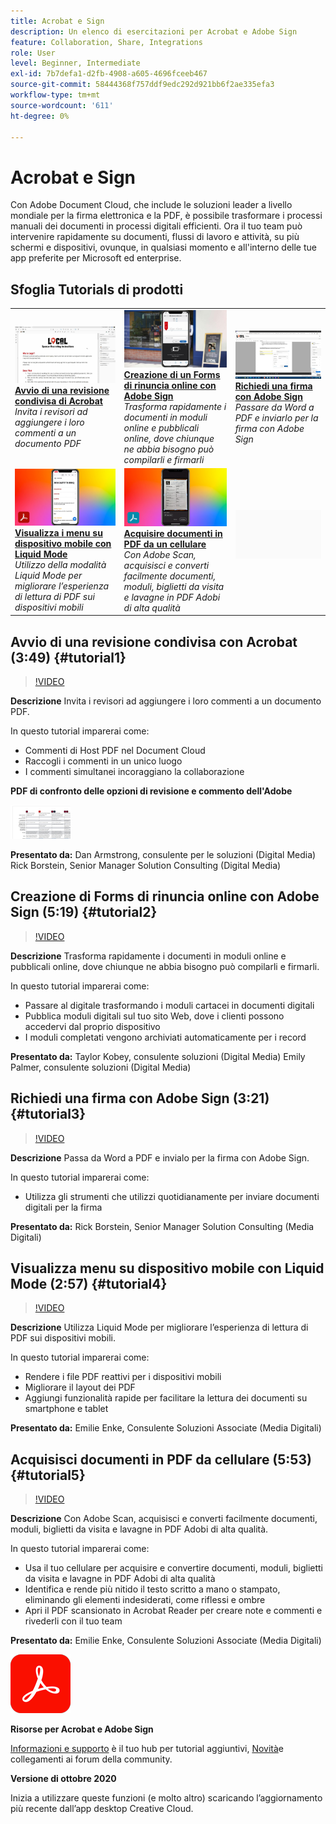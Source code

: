 ```yaml
---
title: Acrobat e Sign
description: Un elenco di esercitazioni per Acrobat e Adobe Sign
feature: Collaboration, Share, Integrations
role: User
level: Beginner, Intermediate
exl-id: 7b7defa1-d2fb-4908-a605-4696fceeb467
source-git-commit: 58444368f757ddf9edc292d921bb6f2ae335efa3
workflow-type: tm+mt
source-wordcount: '611'
ht-degree: 0%

---
```


# Acrobat e Sign

Con Adobe Document Cloud, che include le soluzioni leader a livello mondiale per la firma elettronica e la PDF, è possibile trasformare i processi manuali dei documenti in processi digitali efficienti. Ora il tuo team può intervenire rapidamente su documenti, flussi di lavoro e attività, su più schermi e dispositivi, ovunque, in qualsiasi momento e all&#39;interno delle tue app preferite per Microsoft ed enterprise.

## Sfoglia Tutorials di prodotti

<table style="table-layout:fixed">
<tr>
 <td>
   <a href="acrobat-sign.md#tutorial1">
      <img alt="Avvio di una revisione condivisa di Acrobat" src="../assets/acrobat_sharedreview_armstrong.jpg" />
   </a>
    <div>
   <a href="acrobat-sign.md#tutorial1"><strong>Avvio di una revisione condivisa di Acrobat</strong></a>
    </div>
    <em>Invita i revisori ad aggiungere i loro commenti a un documento PDF</em>
    <br>
  </td>
  <td>
    <a href="acrobat-sign.md#tutorial2">
        <img alt="Creazione di un Forms di rinuncia online con Adobe Sign" src="../assets/sign_webforms_palmer-kobey_thumbnail.jpg" />
    </a>
    <div>
    <a href="acrobat-sign.md#tutorial2"><strong>Creazione di un Forms di rinuncia online con Adobe Sign</strong></a>
    </div>
    <em>Trasforma rapidamente i documenti in moduli online e pubblicali online, dove chiunque ne abbia bisogno può compilarli e firmarli</em>
    <br>
  </td>
  <td>
   <a href="acrobat-sign.md#tutorial3">
      <img alt="Richiedi una firma con Adobe Sign" src="../assets/sign_request-signature_borstein_thumbnail.jpg" />
   </a>
    <div>
    <a href="acrobat-sign.md#tutorial3"><strong>Richiedi una firma con Adobe Sign</strong></a>
    </div>
    <em>Passare da Word a PDF e inviarlo per la firma con Adobe Sign</em>
    <br>
  </td>
</tr>
<tr>
 <td>
   <a href="acrobat-sign.md#tutorial4">
      <img alt="Visualizza i menu su dispositivo mobile con Liquid Mode" src="../assets/acrobat_liquidmode_enke_thumbnail.jpg" />
   </a>
    <div>
   <a href="acrobat-sign.md#tutorial4"><strong>Visualizza i menu su dispositivo mobile con Liquid Mode</strong></a>
    </div>
    <em>Utilizzo della modalità Liquid Mode per migliorare l’esperienza di lettura di PDF sui dispositivi mobili</em>
    <br>
  </td>
  <td>
    <a href="acrobat-sign.md#tutorial5">
        <img alt="Acquisire documenti in PDF da un cellulare" src="../assets/acrobat_scan_enke.jpg" />
    </a>
    <div>
    <a href="acrobat-sign.md#tutorial5"><strong>Acquisire documenti in PDF da un cellulare</strong></a>
    </div>
    <em>Con Adobe Scan, acquisisci e converti facilmente documenti, moduli, biglietti da visita e lavagne in PDF Adobi di alta qualità</em>
    <br>
  </td>
  <td>
    <img alt="Spaziatore" src="../assets/Gray_thumbnail.png" />
    <div>
    <br>
  </td>
</tr>
</table>

## Avvio di una revisione condivisa con Acrobat (3:49) {#tutorial1}

>[!VIDEO](https://video.tv.adobe.com/v/326777?hidetitle=true)

**Descrizione**
Invita i revisori ad aggiungere i loro commenti a un documento PDF.

In questo tutorial imparerai come:
* Commenti di Host PDF nel Document Cloud
* Raccogli i commenti in un unico luogo
* I commenti simultanei incoraggiano la collaborazione

**PDF di confronto delle opzioni di revisione e commento dell&#39;Adobe**

[![Immagine di confronto](../assets/ComparisonPDF_thumbnail_96.png)](../assets/Adobe_Review_and_Comment_Comparisons.pdf)

**Presentato da:**
Dan Armstrong, consulente per le soluzioni (Digital Media) Rick Borstein, Senior Manager Solution Consulting (Digital Media)

## Creazione di Forms di rinuncia online con Adobe Sign (5:19) {#tutorial2}

>[!VIDEO](https://video.tv.adobe.com/v/326776?hidetitle=true)

**Descrizione**
Trasforma rapidamente i documenti in moduli online e pubblicali online, dove chiunque ne abbia bisogno può compilarli e firmarli.

In questo tutorial imparerai come:
* Passare al digitale trasformando i moduli cartacei in documenti digitali
* Pubblica moduli digitali sul tuo sito Web, dove i clienti possono accedervi dal proprio dispositivo
* I moduli completati vengono archiviati automaticamente per i record

**Presentato da:**
Taylor Kobey, consulente soluzioni (Digital Media) Emily Palmer, consulente soluzioni (Digital Media)

## Richiedi una firma con Adobe Sign (3:21) {#tutorial3}

>[!VIDEO](https://video.tv.adobe.com/v/326801?hidetitle=true)

**Descrizione**
Passa da Word a PDF e invialo per la firma con Adobe Sign.

In questo tutorial imparerai come:
* Utilizza gli strumenti che utilizzi quotidianamente per inviare documenti digitali per la firma

**Presentato da:**
Rick Borstein, Senior Manager Solution Consulting (Media Digitali)

## Visualizza menu su dispositivo mobile con Liquid Mode (2:57) {#tutorial4}

>[!VIDEO](https://video.tv.adobe.com/v/327093?hidetitle=true)

**Descrizione**
Utilizza Liquid Mode per migliorare l’esperienza di lettura di PDF sui dispositivi mobili.

In questo tutorial imparerai come:
* Rendere i file PDF reattivi per i dispositivi mobili
* Migliorare il layout dei PDF
* Aggiungi funzionalità rapide per facilitare la lettura dei documenti su smartphone e tablet

**Presentato da:**
Emilie Enke, Consulente Soluzioni Associate (Media Digitali)

## Acquisisci documenti in PDF da cellulare (5:53) {#tutorial5}

>[!VIDEO](https://video.tv.adobe.com/v/327094?hidetitle=true)

**Descrizione**
Con Adobe Scan, acquisisci e converti facilmente documenti, moduli, biglietti da visita e lavagne in PDF Adobi di alta qualità.

In questo tutorial imparerai come:
* Usa il tuo cellulare per acquisire e convertire documenti, moduli, biglietti da visita e lavagne in PDF Adobi di alta qualità
* Identifica e rende più nitido il testo scritto a mano o stampato, eliminando gli elementi indesiderati, come riflessi e ombre
* Apri il PDF scansionato in Acrobat Reader per creare note e commenti e rivederli con il tuo team

**Presentato da:**
Emilie Enke, Consulente Soluzioni Associate (Media Digitali)

![Logo DC](../assets/Doc-Cloud-256.png)

**Risorse per Acrobat e Adobe Sign**

[Informazioni e supporto](https://helpx.adobe.com/support/document-cloud.html) è il tuo hub per tutorial aggiuntivi, [Novità](https://helpx.adobe.com/acrobat/using/whats-new.html)e collegamenti ai forum della community.

**Versione di ottobre 2020**

Inizia a utilizzare queste funzioni (e molto altro) scaricando l’aggiornamento più recente dall’app desktop Creative Cloud.
